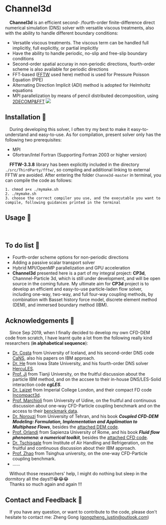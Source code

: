 # Channel3d
&emsp;**Channel3d** is an efficient second- /fourth-order finite-difference direct numerical simulation (DNS) solver with versatile viscous treatments, also with the ability to handle different boundary conditions:

* Versatile viscous treatments. The viscous term can be handled full implicitly, full explicitly, or partial implicitly
* Have the ability to handle periodic, no-slip and free-slip boundary conditions
* Second-order spatial accuray in non-periodic directions, fourth-order scheme is also available for periodic directions 
* FFT-based ([FFTW](https://github.com/FFTW/fftw3) used here) method is used for Pressure Poisson Equation (PPE)
* Alternating Direction Implicit (ADI) method is adopted for Helmholtz equations
* MPI parallelization by means of pencil distributed decomposition, using [2DECOMP&FFT](http://www.2decomp.org/)
![](doc/cha180_small.gif)

## Installation :briefcase:
&emsp;During developing this solver, I often try my best to make it easy-to-understand and easy-to-use. As for compilation, present solver only has the following two prerequisites:

* MPI
* Gfortran/Intel Fortran (Supporting Fortran 2003 or higher version)

&emsp;**FFTW-3.3.8** library has been explicitly included in the directory `./src/ThirdParty/fftw/`, so compiling and additional linking to external FFTW are avoided. After entering the folder `Channe3d-master` in terminal, you can compile the code as follows:
```
1. chmod a+x ./mymake.sh
2. ./mymake.sh
3. choose the correct compiler you use, and the executable you want to compile, following guidances printed in the terminal
```
## Usage :book:
&emsp;

## To do list :muscle:

* Fourth-order scheme options for non-periodic directions
* Adding a passive scalar transport solver
* Hybrid MPI/OpenMP parallelization and GPU acceleration  
* **Channel3d** presented here is a part of my integral project: **CP3d**, Channnel-Particle 3d, which is still under development, and will be open source in the coming future. My ultimate aim for **CP3d** project is to develop an efficient and easy-to-use  particle-laden flow solver, including one-way, two-way, and full four-way coupling methods, by combination with Basset history force model, discrete element method (DEM), and immersed boundary method (IBM).

## Acknowledgements :clap:
&emsp;Since Sep 2019, when I finally decided to develop my own CFD-DEM code from scratch, I have learnt quite a lot from the following really kind researchers (**in alphabetical sequence**):

* [Dr. Costa](https://p-costa.github.io/) from University of Iceland, and his second-order DNS code [CaNS](https://github.com/p-costa/CaNS), also his papers on IBM approach.
* [Dr. He](https://www.engineering.iastate.edu/people/profile/phe/) from Iowa State University, and his fourth-order DNS solver [HercuLES](https://github.com/friedenhe/hercules).
* [Prof. Ji](http://faculty.tju.edu.cn/ChunningJi/en/index.htm) from Tianji University, on the fruitful discussion about the particle IBM method, and on the accsee to their in-house DNS/LES-Solid interaction code **_cgLES_**.
* [Dr. Laizet](http://www.imperial.ac.uk/people/s.laizet) from Imperial College London, and their compact FD code [Incompact3d](https://github.com/xcompact3d/Incompact3d).
* [Prof. Marchioli](http://158.110.32.35/) from University of Udine, on the fruitful and continuous discussion about one-way CFD-Particle coupling benchmark and on the access to their [benckmark data](http://158.110.32.35/download/DNS-TEST-CASE/).
* [Dr. Norouzi](https://www.researchgate.net/profile/Hamid-Norourzi) from University of Tehran, and his book **_Coupled CFD‐DEM Modeling: Formulation, Implementation and Applimation to Multiphase Flows_**, besides the [attached DEM code](https://www.wiley.com//legacy/wileychi/norouzi/form.html?type=SupplementaryMaterial).
* [Prof. Orlandi](http://dma.ing.uniroma1.it/users/orlandi/resume.html) from Sapienza University of Rome, and his book **_Fluid flow phenomena: a numerical toolkit_**, besides the [attached CFD code](http://dma.ing.uniroma1.it/users/orlandi/diskette.tar.gz).
* [Dr. Tschisgale](https://www.researchgate.net/profile/Silvio-Tschisgale) from Institute of Air Handling and Refrigeration, on the fruitful and continuous discussion about their IBM approach.
* [Prof. Zhao](http://www.hy.tsinghua.edu.cn/info/1154/1829.htm) from Tsinghua university, on the one-way CFD-Particle coupling benchmark.
* ......

&emsp;Without those researchers' help, I might do nothing but sleep in the dormitory all the days!!!:joy::joy::joy:   
&emsp;Thanks so much again and again !!!

## Contact and Feedback :email:
&emsp;If you have any question, or want to contribute to the code, please don't hesitate to contact me: Zheng Gong (gongzheng_justin@outlook.com)
